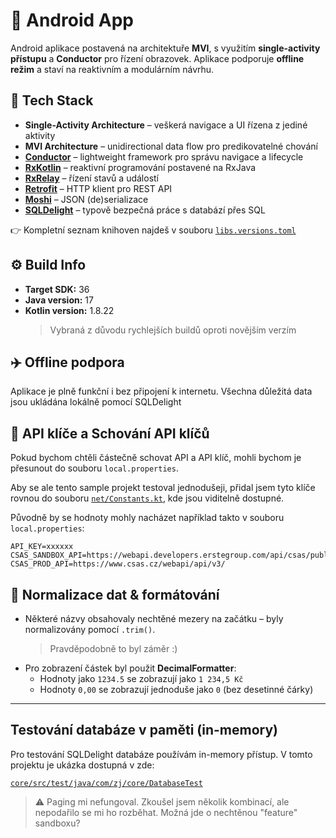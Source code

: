 # 📱 Android App

Android aplikace postavená na architektuře **MVI**, s využitím **single-activity přístupu** a **Conductor** pro řízení obrazovek. Aplikace podporuje **offline režim** a staví na reaktivním a modulárním návrhu.

## 🔧 Tech Stack

- **Single-Activity Architecture** – veškerá navigace a UI řízena z jediné aktivity
- **MVI Architecture** – unidirectional data flow pro predikovatelné chování
- **[Conductor](https://github.com/bluelinelabs/Conductor)** – lightweight framework pro správu navigace a lifecycle
- **[RxKotlin](https://github.com/ReactiveX/RxKotlin)** – reaktivní programování postavené na RxJava
- **[RxRelay](https://github.com/JakeWharton/RxRelay)** – řízení stavů a událostí
- **[Retrofit](https://square.github.io/retrofit/)** – HTTP klient pro REST API
- **[Moshi](https://github.com/square/moshi)** – JSON (de)serializace
- **[SQLDelight](https://cashapp.github.io/sqldelight/)** – typově bezpečná práce s databází přes SQL

👉 Kompletní seznam knihoven najdeš v souboru [`libs.versions.toml`](./gradle/libs.versions.toml)

## ⚙️ Build Info

- **Target SDK:** 36
- **Java version:** 17
- **Kotlin version:** 1.8.22
  > Vybraná z důvodu rychlejších buildů oproti novějším verzím

## ✈️ Offline podpora

Aplikace je plně funkční i bez připojení k internetu. Všechna důležitá data jsou ukládána lokálně pomocí SQLDelight

## 🔐  API klíče a Schování API klíčů

Pokud bychom chtěli částečně schovat API a API klíč, mohli bychom je přesunout do souboru `local.properties`.

Aby se ale tento sample projekt testoval jednodušeji, přidal jsem tyto klíče rovnou do souboru [`net/Constants.kt`](core/src/main/java/com/zj/core/csastest/net/Constants.kt), kde jsou viditelně dostupné.

Původně by se hodnoty mohly nacházet například takto v souboru `local.properties`:

```
API_KEY=xxxxxx
CSAS_SANDBOX_API=https://webapi.developers.erstegroup.com/api/csas/public/sandbox/v3/
CSAS_PROD_API=https://www.csas.cz/webapi/api/v3/
```

## 🧹 Normalizace dat & formátování

- Některé názvy obsahovaly nechtěné mezery na začátku – byly normalizovány pomocí `.trim()`.
  > Pravděpodobně to byl záměr :) 
- Pro zobrazení částek byl použit **DecimalFormatter**:
    - Hodnoty jako `1234.5` se zobrazují jako `1 234,5 Kč`
    - Hodnoty `0,00` se zobrazují jednoduše jako `0` (bez desetinné čárky)

---

## Testování databáze v paměti (in-memory)

Pro testování SQLDelight databáze používám in-memory přístup. V tomto projektu je ukázka dostupná v zde:

[`core/src/test/java/com/zj/core/DatabaseTest`](core/src/test/java/com/zj/core/DatabaseTest.kt)

> ⚠️ Paging mi nefungoval. Zkoušel jsem několik kombinací, ale nepodařilo se mi ho rozběhat. Možná jde o nechtěnou "feature" sandboxu?
